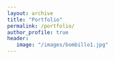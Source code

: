 ```yaml
---
layout: archive
title: "Portfolio"
permalink: /portfolio/
author_profile: true
header:
   image: "/images/bombillo1.jpg"
---
```

